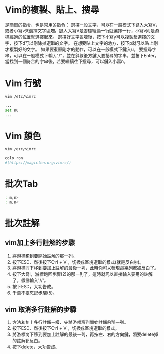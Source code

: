 # Vim的複製、貼上、搜尋
是簡單的指令，也是常用的指令：
選擇一段文字，可以在一般模式下鍵入大寫V，或者小寫v來選擇文字區塊。鍵入大寫V是游標經過一行就選擇一行，小寫v則是游標經過的位置就選擇起來。
選擇好文字區塊後，按下小寫y可以複製起選擇的文字，按下d可以刪除掉選取的文字。
在想要貼上文字的地方，按下p就可以貼上剛才複製好的文字。
如果要復原剛才的動作，可以在一般模式下鍵入u。
要搜尋字串，可以在一般模式下輸入"/"，並在斜線後方鍵入要搜尋的字串，並按下Enter。當找到一個符合的字串後，若要繼續往下搜尋，可以鍵入小寫n。


# Vim 行號
``` bash
vim /etc/vimrc 

...
set nu
...
```

# Vim 顏色
``` bash
vim /etc/vimrc 

colo ron
#(https://magiclen.org/vimrc/)
```

# 批次Tab
``` bash
: m,n>
: m,n<
```
# 批次註解
## vim加上多行註解的步驟
1. 將游標移到要開始註解的那一列。
2. 按下ESC、然後按下Ctrl + V ，切換成區塊選取的模式(就是反白啦)。
3. 將游標向下移到要加上註解的最後一列，此時你可以發現這幾列都被反白了。
4. 按下大寫I，游標跑回步驟(2)的那一列了，這時就可以直接輸入要用的註解了，假設輸入'//'。
5. 按下ESC，大功告成。
6. 千萬不要忘記步驟(5)。
## vim 取消多行註解的步驟
1. 方法和加上多行註解一樣，先將游標移到開始註解的那一列。
2. 按下ESC、然後按下Ctrl + V ，切換成區塊選取的模式。
3. 將游標向下移到要加上註解的最後一列，再按左、右的方向鍵，將要delete掉的註解都反白。
4. 按下delete，大功告成。
		
		
